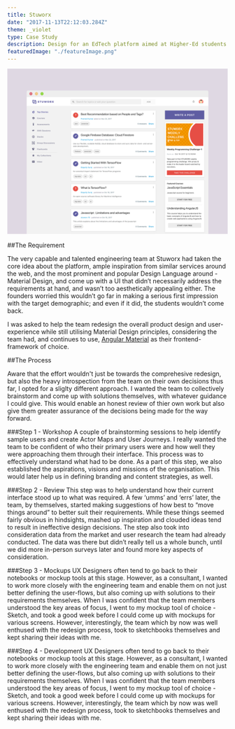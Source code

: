 ```yaml
---
title: Stuworx
date: "2017-11-13T22:12:03.284Z"
theme: _violet
type: Case Study
description: Design for an EdTech platform aimed at Higher-Ed students. 
featuredImage: "./featureImage.png"
---
```


<img class="cs-fw" src ="./featureImage.png" alt="Doer Featured Image"/>

<div class="cs">

##The Requirement

The very capable and talented engineering team at Stuworx had taken the core idea about the platform, ample inspiration from similar services around the web, and the most prominent and popular Design Language around - Material Design, and come up with a UI that didn’t necessarily address the requirements at hand, and wasn’t too aesthetically appealing either. The founders worried this wouldn’t go far in making a serious first impression with the target demographic; and even if it did, the students wouldn’t come back. 

I was asked to help the team redesign the overall product design and user-experience while still utilising Material Design principles, considering the team had, and continues to use, [Angular Material](https://material.angularjs.org/latest/) as their frontend-framework of choice. 



##The Process

Aware that the effort wouldn't just be towards the comprehesive redesign, but also the heavy introspection from the team on their own decisions thus far, I opted for a sliglty different approach. I wanted the team to collectively brainstorm and come up with solutions themselves, with whatever guidance I could give. This would enable an honest review of thier own work but also give them greater assurance of the decisions being made for the way forward.

</div>

<div class="cs-fw">
<div class="cf">
<div class="fl w-100 w-25-ns">	

###Step 1 - Workshop
A couple of brainstorming sessions to help identify sample users and create Actor Maps and User Journeys. I really wanted the team to be confident of who their primary users were and how well they were approaching them through their interface. This process was to effectively understand what had to be done. As a part of this step, we also established the aspirations, visions and missions of the organisation. This would later help us in defining branding and content strategies, as well. 
</div>

<div class="fl w-100 w-25-ns">	

###Step 2 - Review 
This step was to help understand how their current interface stood up to what was required. A few ‘umms’ and ‘errs’ later, the team, by themselves, started making suggestions of how best to “move things around” to better suit their requirements. While these things seemed fairly obvious in hindsights, mashed up inspiration and clouded ideas tend to result in ineffective design decisions. 
The step also took into consideration data from the market and user research the team had already conducted. The data was there but didn’t really tell us a whole bunch, until we did more 
in-person surveys later and found more key aspects of consideration. 

</div>

<div class="fl w-100 w-25-ns">	

###Step 3 - Mockups
UX Designers often tend to go back to their notebooks or mockup tools at this stage. However, as a consultant, I wanted to work more closely with the engineering team and enable them on  not just better defining the user-flows, but also coming up with solutions to their requirements themselves. When I was confident that the team members understood the key areas of focus, I went to my mockup tool of choice - Sketch, and took a good week before I could come up with mockups for various screens. However, interestingly, the team which by now was well enthused with the redesign process, took to sketchbooks themselves and kept sharing their ideas with me. 
</div>

<div class="fl w-100 w-25-ns">	

###Step 4 - Development
UX Designers often tend to go back to their notebooks or mockup tools at this stage. However, as a consultant, I wanted to work more closely with the engineering team and enable them on  not just better defining the user-flows, but also coming up with solutions to their requirements themselves. When I was confident that the team members understood the key areas of focus, I went to my mockup tool of choice - Sketch, and took a good week before I could come up with mockups for various screens. However, interestingly, the team which by now was well enthused with the redesign process, took to sketchbooks themselves and kept sharing their ideas with me. 

</div>
</div>